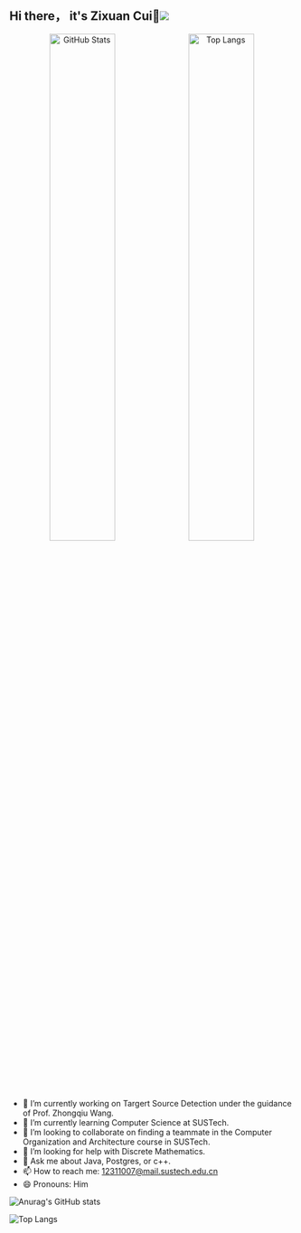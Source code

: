 ## Hi there， it's Zixuan Cui👋![](https://komarev.com/ghpvc/?username=Tsuizxgoe&color=blue&style=flat-square)

<div align="center">
  <img src="https://github-readme-stats.vercel.app/api?username=Tsuizxgo" alt="GitHub Stats" width="48%" />
  <img src="https://github-readme-stats.vercel.app/api/top-langs/?username=anuraghazra" alt="Top Langs" width="48%" />
</div>

- 🔭 I’m currently working on Targert Source Detection under the guidance of Prof. Zhongqiu Wang.
- 🌱 I’m currently learning Computer Science at SUSTech.
- 👯 I’m looking to collaborate on finding a teammate in the Computer Organization and Architecture course in SUSTech.
- 🤔 I’m looking for help with Discrete Mathematics.
- 💬 Ask me about Java, Postgres, or c++.
- 📫 How to reach me: 12311007@mail.sustech.edu.cn
- 😄 Pronouns: Him

![Anurag's GitHub stats](https://github-readme-stats.vercel.app/api?username=Tsuizxgo)  

![Top Langs](https://github-readme-stats.vercel.app/api/top-langs/?username=anuraghazra)

<!--
**Tsuizxgo/Tsuizxgo** is a ✨ _special_ ✨ repository because its `README.md` (this file) appears on your GitHub profile.

Here are some ideas to get you started:

- 🔭 I’m currently working on ...
- 🌱 I’m currently learning compute science in SUSTech
- 👯 I’m looking to collaborate on ...
- 🤔 I’m looking for help with ...
- 💬 Ask me about ...
- 📫 How to reach me: ...
- 😄 Pronouns: ...
- ⚡ Fun fact: ...
-->
